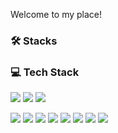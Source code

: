 Welcome to my place!

### 🛠 Stacks

### 💻 Tech Stack

<img src="https://img.shields.io/badge/HTML5-E34F26?style=flat-square&logo=HTML5&logoColor=white"/> </t>
<img src="https://img.shields.io/badge/CSS3-1572B6?style=flat-square&logo=CSS3&logoColor=white"/>
<img src="https://img.shields.io/badge/Bootstap-7952B3?style=flat-square&logo=Bootstap&logoColor=white"/>

<img src="https://img.shields.io/badge/JavaScript-F7DF1E?style=flat-square&logo=JavaScript&logoColor=white"/> 
<img src="https://img.shields.io/badge/TypeScript-3178C6?style=flat-square&logo=TypeScript&logoColor=white"/>
<img src="https://img.shields.io/badge/Redux-764ABC?style=flat-square&logo=Redux&logoColor=white"/>
<img src="https://img.shields.io/badge/Recoil-3578E5?style=flat-square&logo=Recoil&logoColor=white"/>
<img src="https://img.shields.io/badge/styledCompoenents-DB7093?style=flat-square&logo=styled-components&logoColor=white"/>

<img src="https://img.shields.io/badge/Vue.js-4FC08D?style=flat-square&logo=Vue.js&logoColor=white"/>

<img src="https://img.shields.io/badge/Python-3776AB?style=flat-square&logo=Python&logoColor=white"/>
<img src="https://img.shields.io/badge/Django-092E20?style=flat-square&logo=Django&logoColor=white"/>
